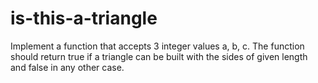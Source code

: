 # is-this-a-triangle
Implement a function that accepts 3 integer values a, b, c. The function should return true if a triangle can be built with the sides of given length and false in any other case.
